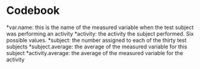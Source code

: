 Codebook
========

*var.name: this is the name of the measured variable when the test subject was performing an activity
*activity: the activity the subject performed. Six possible values.
*subject: the number assigned to each of the thirty test subjects 
*subject.average: the average of the measured variable for this subject
*activity.average: the average of the measured variable for the activity